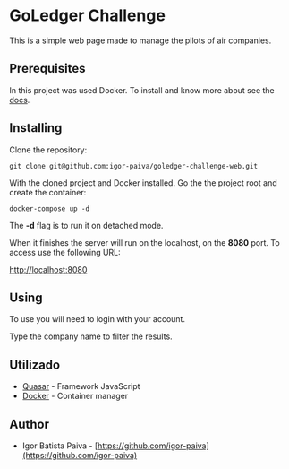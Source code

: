 # GoLedger Challenge

This is a simple web page made to manage the pilots of air companies.

## Prerequisites

In this project was used Docker. To install and know more about see the [docs](https://docs.docker.com/).

## Installing

Clone the repository:

```
git clone git@github.com:igor-paiva/goledger-challenge-web.git
```

With the cloned project and Docker installed. Go the the project root and create the container:

```
docker-compose up -d
```

The **-d** flag is to run it on detached mode.

When it finishes the server will run on the localhost, on the **8080** port. To access use the following URL:

[http://localhost:8080](http://localhost:8080)

## Using

To use you will need to login with your account.

Type the company name to filter the results.

## Utilizado
* [Quasar](https://quasar.dev) - Framework JavaScript
* [Docker](https://docs.docker.com/) - Container manager

## Author
* Igor Batista Paiva - [https://github.com/igor-paiva](https://github.com/igor-paiva)
